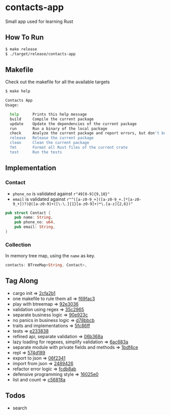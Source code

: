 # contacts-app
Small app used for learning Rust

## How To Run
```sh
$ make release
$ ./target/release/contacts-app
```

## Makefile
Check out the makefile for all the available targets
```sh
$ make help

Contacts App
Usage: 

  help      Prints this help message
  build     Compile the current package
  update    Update the dependencies of the current package
  run       Run a binary of the local package
  check     Analyze the current package and report errors, but don't build object files
  release   Release the current package
  clean     Clean the current package
  fmt       Format all Rust files of the current crate
  test      Run the tests
```

## Implementation
### Contact
- `phone_no` is validated against `r"49[0-9]{9,10}"`
- `email` is validated against `r"^([a-z0-9_+]([a-z0-9_+.]*[a-z0-9_+])?)@([a-z0-9]+([\-\.]{1}[a-z0-9]+)*\.[a-z]{2,6})"`
```rust
pub struct Contact {
    pub name: String,
    pub phone_no: u64,
    pub email: String,
}
```
### Collection
In memory tree map, using the `name` as key.
```rust
contacts: BTreeMap<String, Contact>,
```

## Tag Along
- cargo init => [2cfa2b1](https://github.com/MihaiBogdanEugen/contacts-app/tree/2cfa2b1a89a4e166d16a0d941c4358e74bb99158)
- one makefile to rule them all => [f69fac3](https://github.com/MihaiBogdanEugen/contacts-app/tree/f69fac32d4b5c97cc11819a43ebd0bc7d9f99363)
- play with btreemap => [92e3036](https://github.com/MihaiBogdanEugen/contacts-app/tree/92e3036eaf6373574ee0f480dd15a842aaba9fe2)
- validation using regex => [35c2965](https://github.com/MihaiBogdanEugen/contacts-app/tree/35c2965f25322863ba6a450982085a5f26dc60ec)
- separate business logic => [90e923c](https://github.com/MihaiBogdanEugen/contacts-app/tree/90e923c55f01c161ba800e8c32fe5c8b6039293d)
- no panics in business logic => [d78bbcb](https://github.com/MihaiBogdanEugen/contacts-app/tree/d78bbcb7b10dc4f1cd998c4720ce24db950c3c10)
- traits and implementations => [5fc86ff](https://github.com/MihaiBogdanEugen/contacts-app/tree/5fc86ff94f1a3514befbaaa3f6c8cf3694062031)
- tests => [e233838](https://github.com/MihaiBogdanEugen/contacts-app/tree/e2338382142bfcaf21ee6480d32c3c427cbb7f1b)
- refined api, separate validation => [06b368a](https://github.com/MihaiBogdanEugen/contacts-app/tree/06b368adf3ddc5e69c86f9b624f0bb983d9881d0)
- lazy loading for regexes, simplify validation => [6ac683a](https://github.com/MihaiBogdanEugen/contacts-app/tree/6ac683a9a2ca8d377696c42ccaf28d77308fd2da)
- separate module with private fields and methods => [1bdf4ce](https://github.com/MihaiBogdanEugen/contacts-app/tree/1bdf4ce891d5971dba0d1e08aef9dc568bb18d3b)
- repl => [574d189](https://github.com/MihaiBogdanEugen/contacts-app/tree/574d18985fa597a40d9ec9d2f2891a39cd918178)
- export to json => [06f2341](https://github.com/MihaiBogdanEugen/contacts-app/tree/06f23415868fb56e129fec4420dc07f52f3ef07d)
- import from json => [2489426](https://github.com/MihaiBogdanEugen/contacts-app/tree/2489426e475e6cc13f9cf71051289a131a224eef)
- refactor error logic => [fcdb8ab](https://github.com/MihaiBogdanEugen/contacts-app/tree/fcdb8abab2c5674b4ce451f17d23d2be2f558121)
- defensive programming style => [16025e0](https://github.com/MihaiBogdanEugen/contacts-app/tree/16025e0f3a8cee84b6404cd77594f67ef8ee2f9c)
- list and count => [c56818a](https://github.com/MihaiBogdanEugen/contacts-app/tree/c56818a4d50723453490ab3f21bb584517fe77df)

## Todos
- search 
